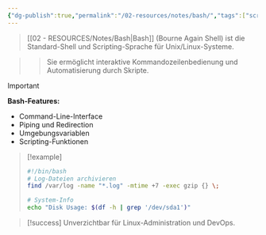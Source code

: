 ```yaml
---
{"dg-publish":true,"permalink":"/02-resources/notes/bash/","tags":["scripting/unix","shell/linux"],"noteIcon":"","updated":"2025-09-16T23:41:26.000+02:00"}
---
```



>[[02 - RESOURCES/Notes/Bash\|Bash]] (Bourne Again Shell) ist die Standard-Shell und Scripting-Sprache für Unix/Linux-Systeme.

>>Sie ermöglicht interaktive Kommandozeilenbedienung und Automatisierung durch Skripte.

>[!important] 
>**Bash-Features:**
>- Command-Line-Interface
>- Piping und Redirection
>- Umgebungsvariablen
>- Scripting-Funktionen

>[!example] 
>```bash
>#!/bin/bash
># Log-Dateien archivieren
>find /var/log -name "*.log" -mtime +7 -exec gzip {} \;
>
># System-Info
>echo "Disk Usage: $(df -h | grep '/dev/sda1')"
>```

>[!success] 
>Unverzichtbar für Linux-Administration und DevOps.